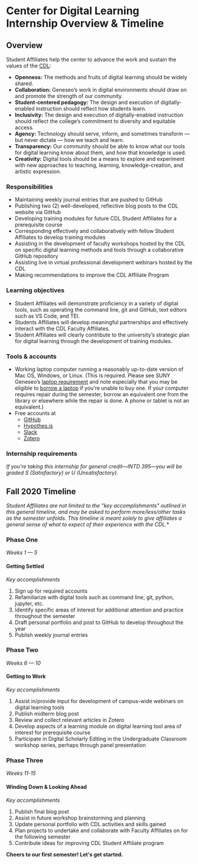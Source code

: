 # Center for Digital Learning Internship Overview & Timeline

## Overview

Student Affiliates help the center to advance the work and sustain the values of the 
[CDL](https://www.geneseo.edu/cdl):

- **Openness:** The methods and fruits of digital learning should be widely shared.
- **Collaboration:** Geneseo’s work in digital environments should draw on and promote the strength of our community.
- **Student-centered pedagogy:** The design and execution of digitally-enabled instruction should reflect how students learn.
- **Inclusivity:** The design and execution of digitally-enabled instruction should reflect the college’s commitment to diversity and equitable access.
- **Agency:** Technology should serve, inform, and sometimes transform — but never dictate — how we teach and learn.
- **Transparency:** Our community should be able to know what our tools for digital learning know about them, and how that knowledge is used.
- **Creativity:** Digital tools should be a means to explore and experiment with new approaches to teaching, learning, knowledge-creation, and artistic expression.

### Responsibilities

- Maintaining weekly journal entries that are pushed to GitHub
- Publishing two (2) well-developed, reflective blog posts to the CDL website via GitHub
- Developing training modules for future CDL Student Affiliates for a prerequisite course
- Corresponding effectively and collaboratively with fellow Student Affiliates to develop training modules
- Assisting in the development of faculty workshops hosted by the CDL on specific digital learning methods and tools through a collaborative GitHub repository
- Assisting live in virtual professional development webinars hosted by the CDL
- Making recommendations to improve the CDL Affiliate Program

### Learning objectives

- Student Affiliates will demonstrate proficiency in a variety of digital tools, such as operating the command line, git and GitHub, text editors such as VS Code, and TEI.
- Students Affiliates will develop meaningful partnerships and effectively interact with the CDL Faculty Affiliates.
- Student Affiliates will clearly contribute to the university’s strategic plan for digital learning through the development of training modules.

### Tools & accounts

- Working laptop computer running a reasonably up-to-date version of Mac OS, Windows, or Linux. (This is required. Please see SUNY Geneseo’s [laptop requirement](https://www.geneseo.edu/cit/computer_requirements) and note especially that you may be eligible to [borrow a laptop](https://docs.google.com/a/geneseo.edu/forms/d/e/1FAIpQLSeX2KIwkvUMvyx9Jg3Beu9z5pw5q4xMFmhojYbNaAJnUPY4tA/viewform?c=0&w=1) if you’re unable to buy one. If your computer requires repair during the semester, borrow an equivalent one from the library or elsewhere while the repair is done. A phone or tablet is not an equivalent.)
- Free accounts at
	- [GitHub](https://github.com)
    - [Hypothes.is](https://web.hypothes.is/)
    - [Slack](https://slack.com)
    - [Zotero](https://www.zotero.org/)
    
### Internship requirements

*If you're taking this internship for general credit—INTD 395—you will be graded S (Satisfactory) or U (Unsatisfactory).*

## Fall 2020 Timeline
*Student Affiliates are not limited to the "key accomplishments" outlined in this general timeline, and may be asked to perform more/less/other tasks as the semester unfolds. This timeline is meant solely to give affiliates a general sense of what to expect of their experience with the CDL.**
### Phase One
*Weeks 1 — 5*

#### Getting Settled
*Key accomplishments*
1. Sign up for required accounts
1. Refamiliarize with digital tools such as command line, git, python, jupyter, etc.
1. Identify specific areas of interest for additional attention and practice throughout the semester
1. Draft personal portfolio and post to GitHub to develop throughout the year
1. Publish weekly journal entries

### Phase Two
*Weeks 6 — 10*
#### Getting to Work
*Key accomplishments*

1. Assist in/provide input for development of campus-wide webinars on digital learning tools
1. Publish midterm blog post
1. Review and collect relevant articles in Zotero
1. Develop aspects of a learning module on digital learning tool area of interest for prerequisite course
1. Participate in Digital Scholarly Editing in the Undergraduate Classroom workshop series, perhaps through panel presentation

### Phase Three
*Weeks 11-15*
#### Winding Down & Looking Ahead
*Key accomplishments*

1. Publish final blog post
1. Assist in future workshop brainstorming and planning
1. Update personal portfolio with CDL activities and skills gained
1. Plan projects to undertake and collaborate with Faculty Affiliates on for the following semester
1. Contribute ideas for improving CDL Student Affiliate program

**Cheers to our first semester! Let's get started.**





















